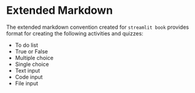 # Extended Markdown

The extended markdown convention created for `streamlit book` provides format for creating the following activities and quizzes:
* To do list
* True or False
* Multiple choice
* Single choice
* Text input
* Code input
* File input
